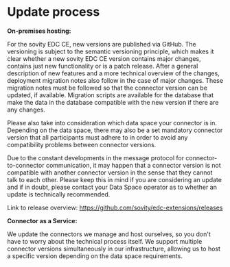 Update process
========

**On-premises hosting:**

For the sovity EDC CE, new versions are published via GitHub.
The versioning is subject to the semantic versioning principle, which makes it clear whether a new sovity EDC CE version contains major changes, contains just new functionality or is a patch release.
After a general description of new features and a more technical overview of the changes, deployment migration notes also follow in the case of major changes.
These migration notes must be followed so that the connector version can be updated, if available.
Migration scripts are available for the database that make the data in the database compatible with the new version if there are any changes.

Please also take into consideration which data space your connector is in.
Depending on the data space, there may also be a set mandatory connector version that all participants must adhere to in order to avoid any compatibility problems between connector versions.

Due to the constant developments in the message protocol for connector-to-connector communication, it may happen that a connector version is not compatible with another connector version in the sense that they cannot talk to each other.
Please keep this in mind if you are considering an update and if in doubt, please contact your Data Space operator as to whether an update is technically recommended.

Link to release overview:
https://github.com/sovity/edc-extensions/releases


**Connector as a Service:**

We update the connectors we manage and host ourselves, so you don't have to worry about the technical process itself.
We support multiple connector versions simultaneously in our infrastructure, allowing us to host a specific version depending on the data space requirements.
